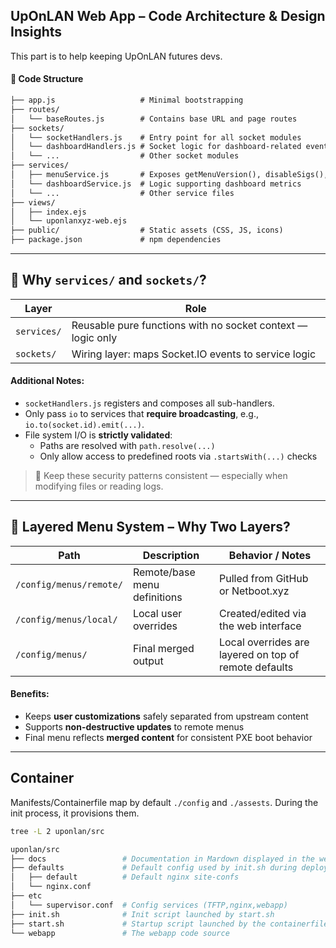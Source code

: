 ## UpOnLAN Web App – Code Architecture & Design Insights

This part is to help keeping UpOnLAN futures devs.

#### 🧱 Code Structure


```txt
├── app.js                   # Minimal bootstrapping
├── routes/
│   └── baseRoutes.js        # Contains base URL and page routes
├── sockets/
│   └── socketHandlers.js    # Entry point for all socket modules
│   └── dashboardHandlers.js # Socket logic for dashboard-related events
│   └── ...                  # Other socket modules
├── services/
│   ├── menuService.js       # Exposes getMenuVersion(), disableSigs(), etc.
│   └── dashboardService.js  # Logic supporting dashboard metrics
│   └── ...                  # Other service files
├── views/
│   ├── index.ejs
│   └── uponlanxyz-web.ejs
├── public/                  # Static assets (CSS, JS, icons)
├── package.json             # npm dependencies
```

---

## 🔌 Why `services/` and `sockets/`?


| Layer       | Role                                                         |
|-------------|--------------------------------------------------------------|
| `services/` | Reusable pure functions with no socket context — logic only |
| `sockets/`  | Wiring layer: maps Socket.IO events to service logic         |

#### Additional Notes:

- `socketHandlers.js` registers and composes all sub-handlers.
- Only pass `io` to services that **require broadcasting**, e.g., `io.to(socket.id).emit(...)`.
- File system I/O is **strictly validated**:
  - Paths are resolved with `path.resolve(...)`
  - Only allow access to predefined roots via `.startsWith(...)` checks

> 🔐 Keep these security patterns consistent — especially when modifying files or reading logs.

---

## 🧩 Layered Menu System – Why Two Layers?

| Path                         | Description                            | Behavior / Notes                                              |
|------------------------------|----------------------------------------|---------------------------------------------------------------|
| `/config/menus/remote/`      | Remote/base menu definitions           | Pulled from GitHub or Netboot.xyz                             |
| `/config/menus/local/`       | Local user overrides                   | Created/edited via the web interface                          |
| `/config/menus/`             | Final merged output                    | Local overrides are layered on top of remote defaults         |


#### Benefits:
- Keeps **user customizations** safely separated from upstream content
- Supports **non-destructive updates** to remote menus
- Final menu reflects **merged content** for consistent PXE boot behavior

---

## Container

Manifests/Containerfile map by default `./config` and `./assests`. During the init process, it provisions them.

```bash
tree -L 2 uponlan/src

uponlan/src
├── docs                 # Documentation in Mardown displayed in the webapp    
├── defaults             # Default config used by init.sh during deployement
│   ├── default          # Default nginx site-confs
│   └── nginx.conf
├── etc
│   └── supervisor.conf  # Config services (TFTP,nginx,webapp)
├── init.sh              # Init script launched by start.sh
├── start.sh             # Startup script launched by the containerfile 
└── webapp               # The webapp code source
```